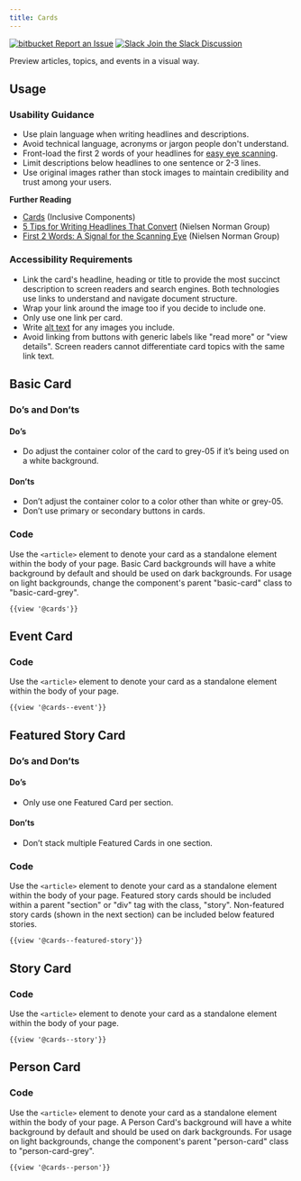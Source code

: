 ```yaml
---
title: Cards
---
```

<a class="create-button small" href="https://bitbucket.org/uclaucomm/ucla-bruin-components/issues?status=new&status=open">![bitbucket](https://s3.us-west-1.amazonaws.com/webcomponents.ucla.edu/build/%!CurrentVersion%!/docs/img/bitbucket-icon-white.png) Report an Issue</a>
<a class="create-button small" href="https://ucla.slack.com/archives/G01KJ3GJKHS">![Slack](https://s3.us-west-1.amazonaws.com/webcomponents.ucla.edu/build/%!CurrentVersion%!/docs/img/slack-icon-white.png) Join the Slack Discussion</a>

Preview articles, topics, and events in a visual way.

## **Usage**

### **Usability Guidance**

* Use plain language when writing headlines and descriptions.
* Avoid technical language, acronyms or jargon people don't understand.
* Front-load the first 2 words of your headlines for [easy eye scanning](https://www.nngroup.com/articles/first-2-words-a-signal-for-scanning/).
* Limit descriptions below headlines to one sentence or 2-3 lines.
* Use original images rather than stock images to maintain credibility and trust among your users.

**Further Reading**

* [Cards](https://inclusive-components.design/cards/) (Inclusive Components)
* [5 Tips for Writing Headlines That Convert](https://www.nngroup.com/articles/headings-pickup-lines/) (Nielsen Norman Group)
* [First 2 Words: A Signal for the Scanning Eye](https://www.nngroup.com/articles/first-2-words-a-signal-for-scanning/) (Nielsen Norman Group)

### **Accessibility Requirements**

* Link the card's headline, heading or title to provide the most succinct description to screen readers and search engines. Both technologies use links to understand and navigate document structure.
* Wrap your link around the image too if you decide to include one.
* Only use one link per card.
* Write [alt text](https://webaim.org/techniques/alttext/) for any images you include.
* Avoid linking from buttons with generic labels like "read more" or "view details". Screen readers cannot differentiate card topics with the same link text.

## **Basic Card**

### **Do’s and Don’ts**

#### **Do’s**

* Do adjust the container color of the card to grey-05 if it’s being used on a white background.

#### **Don’ts**

* Don’t adjust the container color to a color other than white or grey-05.
* Don’t use primary or secondary buttons in cards.

### **Code**

Use the `<article>` element to denote your card as a standalone element within the body of your page. Basic Card backgrounds will have a white background by default and should be used on dark backgrounds. For usage on light backgrounds, change the component's parent "basic-card" class to "basic-card-grey".


```
{{view '@cards'}}
```

## **Event Card**

### **Code**

Use the `<article>` element to denote your card as a standalone element within the body of your page.


```
{{view '@cards--event'}}
```

## **Featured Story Card**

### **Do’s and Don’ts**

#### **Do’s**

* Only use one Featured Card per section.

#### **Don’ts**

* Don’t stack multiple Featured Cards in one section.

### **Code**

Use the `<article>` element to denote your card as a standalone element within the body of your page. Featured story cards should be included within a parent "section" or "div" tag with the class, "story". Non-featured story cards (shown in the next section) can be included below featured stories.

```
{{view '@cards--featured-story'}}
```

## **Story Card**

### **Code**

Use the `<article>` element to denote your card as a standalone element within the body of your page.

```
{{view '@cards--story'}}
```

## **Person Card**

### **Code**

Use the `<article>` element to denote your card as a standalone element within the body of your page. A Person Card's background will have a white background by default and should be used on dark backgrounds. For usage on light backgrounds, change the component's parent "person-card" class to "person-card-grey".


```
{{view '@cards--person'}}
```
